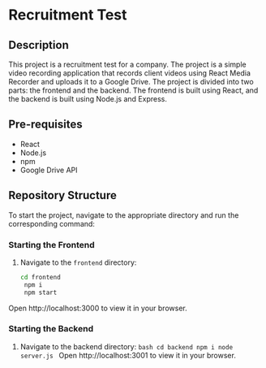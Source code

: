# Recruitment Test

## Description

This project is a recruitment test for a company. The project is a simple video recording application that records client videos using React Media Recorder and uploads it to a Google Drive. The project is divided into two parts: the frontend and the backend. The frontend is built using React, and the backend is built using Node.js and Express.

## Pre-requisites

- React
- Node.js
- npm
- Google Drive API

## Repository Structure

To start the project, navigate to the appropriate directory and run the corresponding command:

### Starting the Frontend

1. Navigate to the `frontend` directory:
   ```bash
   cd frontend
    npm i
    npm start
   ```

Open http://localhost:3000 to view it in your browser.

### Starting the Backend

1. Navigate to the backend directory:
   `bash
 cd backend
 npm i
 node server.js
 `
   Open http://localhost:3001 to view it in your browser.
